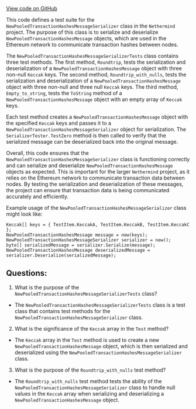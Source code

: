 [View code on GitHub](https://github.com/nethermindeth/nethermind/Nethermind.Network.Test/P2P/Subprotocols/Eth/V65/NewPooledTransactionHashesMessageSerializerTests.cs)

This code defines a test suite for the `NewPooledTransactionHashesMessageSerializer` class in the `Nethermind` project. The purpose of this class is to serialize and deserialize `NewPooledTransactionHashesMessage` objects, which are used in the Ethereum network to communicate transaction hashes between nodes. 

The `NewPooledTransactionHashesMessageSerializerTests` class contains three test methods. The first method, `Roundtrip`, tests the serialization and deserialization of a `NewPooledTransactionHashesMessage` object with three non-null `Keccak` keys. The second method, `Roundtrip_with_nulls`, tests the serialization and deserialization of a `NewPooledTransactionHashesMessage` object with three non-null and three null `Keccak` keys. The third method, `Empty_to_string`, tests the `ToString` method of a `NewPooledTransactionHashesMessage` object with an empty array of `Keccak` keys.

Each test method creates a `NewPooledTransactionHashesMessage` object with the specified `Keccak` keys and passes it to a `NewPooledTransactionHashesMessageSerializer` object for serialization. The `SerializerTester.TestZero` method is then called to verify that the serialized message can be deserialized back into the original message. 

Overall, this code ensures that the `NewPooledTransactionHashesMessageSerializer` class is functioning correctly and can serialize and deserialize `NewPooledTransactionHashesMessage` objects as expected. This is important for the larger `Nethermind` project, as it relies on the Ethereum network to communicate transaction data between nodes. By testing the serialization and deserialization of these messages, the project can ensure that transaction data is being communicated accurately and efficiently. 

Example usage of the `NewPooledTransactionHashesMessageSerializer` class might look like:

```
Keccak[] keys = { TestItem.KeccakA, TestItem.KeccakB, TestItem.KeccakC };
NewPooledTransactionHashesMessage message = new(keys);
NewPooledTransactionHashesMessageSerializer serializer = new();
byte[] serializedMessage = serializer.Serialize(message);
NewPooledTransactionHashesMessage deserializedMessage = serializer.Deserialize(serializedMessage);
```
## Questions: 
 1. What is the purpose of the `NewPooledTransactionHashesMessageSerializerTests` class?
- The `NewPooledTransactionHashesMessageSerializerTests` class is a test class that contains test methods for the `NewPooledTransactionHashesMessageSerializer` class.

2. What is the significance of the `Keccak` array in the `Test` method?
- The `Keccak` array in the `Test` method is used to create a new `NewPooledTransactionHashesMessage` object, which is then serialized and deserialized using the `NewPooledTransactionHashesMessageSerializer` class.

3. What is the purpose of the `Roundtrip_with_nulls` test method?
- The `Roundtrip_with_nulls` test method tests the ability of the `NewPooledTransactionHashesMessageSerializer` class to handle null values in the `Keccak` array when serializing and deserializing a `NewPooledTransactionHashesMessage` object.
